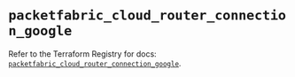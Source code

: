 # `packetfabric_cloud_router_connection_google`

Refer to the Terraform Registry for docs: [`packetfabric_cloud_router_connection_google`](https://registry.terraform.io/providers/packetfabric/packetfabric/1.9.3/docs/resources/cloud_router_connection_google).

